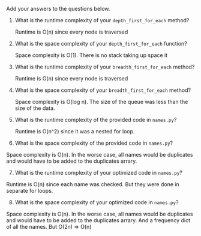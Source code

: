 Add your answers to the questions below.

1. What is the runtime complexity of your `depth_first_for_each` method?
   
   Runtime is O(n) since every node is traversed

2. What is the space complexity of your `depth_first_for_each` function?

   Space complexity is O(1). There is no stack taking up space it 

3. What is the runtime complexity of your `breadth_first_for_each` method?

   Runtime is O(n) since every node is traversed

4. What is the space complexity of your `breadth_first_for_each` method?

   Space complexity is O(log n). The size of the queue was less than the size of the data.


5. What is the runtime complexity of the provided code in `names.py`?

   Runtime is O(n^2) since it was a nested for loop.

6. What is the space complexity of the provided code in `names.py`?

  Space complexity is O(n). In the worse case, all names would be duplicates and would have to be added to the duplicates arrary.

7. What is the runtime complexity of your optimized code in `names.py`?

  Runtime is O(n) since each name was checked. But they were done in separate for loops.

8. What is the space complexity of your optimized code in `names.py`?

  Space complexity is O(n). In the worse case, all names would be duplicates and would have to be added to the duplicates arrary. And a frequency dict of all the names. But O(2n) => O(n)
